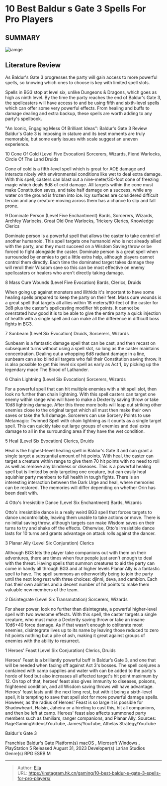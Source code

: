 # 10 Best Baldur s Gate 3 Spells For Pro Players


## SUMMARY 

![iamge](https://static1.srcdn.com/wordpress/wp-content/uploads/2024/01/7-10-best-baldur-s-gate-3-spells-for-pro-players.jpg)

## Literature Review

As Baldur&#39;s Gate 3 progresses the party will gain access to more powerful spells, so knowing which ones to choose is key with limited spell slots.





Spells in BG3 stop at level six, unlike Dungeons &amp; Dragons, which goes as high as ninth level. By the time the party reaches the end of Baldur&#39;s Gate 3, the spellcasters will have access to and be using fifth and sixth-level spells which can offer some very powerful effects. From healing and buffs to damage dealing and extra backup, these spells are worth adding to any party&#39;s spellbook.
            
 
 &#34;An Iconic, Engaging Mess Of Brilliant Ideas&#34;: Baldur&#39;s Gate 3 Review 
Baldur&#39;s Gate 3 is imposing in stature and its best moments are truly memorable, but some early issues with scale suggest an uneven experience.












 








 10  Cone Of Cold (Level Five Evocation) 
Sorcerers, Wizards, Fiend Warlocks, Circle Of The Land Druids
        

Cone of cold is a fifth-level spell which is great for AOE damage and interacts nicely with environmental conditions like wet to deal extra damage. With this spell, casters can blast out a nine-meter/30-foot cone of freezing magic which deals 8d8 of cold damage. All targets within the cone must make Constitution saves, and take half damage on a success, while any water on the ground is frozen into ice.
Icy surfaces are considered difficult terrain and any creature moving across them has a chance to slip and fall prone. 






 9  Dominate Person (Level Five Enchantment) 
Bards, Sorcerers, Wizards, Archfey Warlocks, Great Old One Warlocks, Trickery Clerics, Knowledge Clerics
        

Dominate person is a powerful spell that allows the caster to take control of another humanoid. This spell targets one humanoid who is not already allied with the party, and they must succeed on a Wisdom Saving throw or be forced to fight alongside the caster. Dominate person is a great spell when surrounded by enemies to get a little extra help, although players cannot control them directly.
Each time the dominated target takes damage they will reroll their Wisdom save so this can be most effective on enemy spellcasters or healers who aren&#39;t directly taking damage. 






 8  Mass Cure Wounds (Level Five Evocation) 
Bards, Clerics, Druids
        

When going up against monsters and illithids it&#39;s important to have some healing spells prepared to keep the party on their feet. Mass cure wounds is a great spell that targets all allies within 18 meters/60-feet of the caster for 3d8 plus the caster&#39;s spellcasting modifier hit points.
It cannot be overstated how good it is to be able to give the entire party a quick injection of health with a single spell and can make all the difference in difficult boss fights in BG3. 






 7  Sunbeam (Level Six Evocation) 
Druids, Sorcerers, Wizards


Sunbeam is a fantastic damage spell that can be cast, and then recast on subsequent turns without using a spell slot, so long as the caster maintains concentration. Dealing out a whopping 6d8 radiant damage in a line, sunbeam can also blind all targets who fail their Constitution saving throw. It is also possible to get this level six spell as early as Act 1, by picking up the legendary mace The Blood of Lathander.





 6  Chain Lightning (Level Six Evocation) 
Sorcerers, Wizards


For a powerful spell that can hit multiple enemies with a hit spell slot, then look no further than chain lightning. With this spell casters can target one enemy within range who will have to make a Dexterity saving throw or take 10d8 lightning damage. After this three more bolts will leap out striking other enemies close to the original target which all must then make their own saves or take the full damage.
Sorcerers can use Sorcery Points to use Metamagic: Twinned Spell with chain lightning as it counts as a single target spell. This can quickly take out large groups of enemies and deal extra damage to all in the surrounding area if they have the wet condition. 






 5  Heal (Level Six Evocation) 
Clerics, Druids
        

Heal is the highest-level healing spell in Baldur&#39;s Gate 3 and can grant a single target a substantial amount of hit points. With heal, the caster can target a creature within range to give them 70 hit points with no need to roll as well as remove any blindness or diseases. This is a powerful healing spell but is limited by only targeting one creature, but can easily heal squishier party members to full health in tough fights.
There is an interesting interaction between the Dark Urge and heal, where memories can be restored. The memories will differ depending on whether Orin has been dealt with. 






 4  Otto&#39;s Irresistible Dance (Level Six Enchantment) 
Bards, Wizards
        

Otto&#39;s irresistible dance is a really weird BG3 spell that forces targets to dance uncontrollably, leaving them unable to take actions or move. There is no initial saving throw, although targets can make Wisdom saves on their turns to try and shake off the effects. Otherwise, Otto&#39;s irresistible dance lasts for 10 turns and grants advantage on attack rolls against the dancer.





 3  Planar Ally (Level Six Conjuration) 
Clerics


Although BG3 lets the player take companions out with them on their adventures, there are times when four people just aren&#39;t enough to deal with the threat. Having spells that summon creatures to aid the party can come in handy all through BG3 and at higher levels Planar Ally is a fantastic spell to have.
The spell summons an otherworldly being to join the party until the next long rest with three choices: djinni, deva, and cambion. Each has their own abilities and a decent number of hit points to make them valuable new members of the team.





 2  Disintegrate (Level Six Transmutation) 
Sorcerers, Wizards
        

For sheer power, look no further than disintegrate, a powerful higher-level spell with two awesome effects. With this spell, the caster targets a single creature, who must make a Dexterity saving throw or take an insane 10d6&#43;40 force damage. As if that wasn&#39;t enough to obliterate most enemies, disintegrate lives up to its name by leaving those reduced to zero hit points nothing but a pile of ash, making it great against groups of enemies with the ability to resurrect.





 1  Heroes&#39; Feast (Level Six Conjuration) 
Clerics, Druids
        

Heroes&#39; Feast is a brilliantly powerful buff in Baldur’s Gate 3, and one that will be needed when facing off against Act 3&#39;s bosses. The spell conjures a contained with camp supplies and water with can be added to the party&#39;s horde of food but also increases all affected target&#39;s hit point maximum by 12. On top of that, heroes&#39; feast also gives immunity to diseases, poisons, frightened condition, and all Wisdom saving throws will have advantage.
Heroes&#39; feast lasts until the next long rest, but with it being a sixth-level spell, it is tempting to save that spell slot for more powerful damage spells. However, as the radius of Heroes&#39; Feast is so large it is possible for Shadowheart, Halsin, Jaheira or a hireling to cast this, hit all companions, and then be left at camp. Heroes&#39; feast also affects summoned party members such as familiars, ranger companions, and Planar Ally.
Sources: RageGamingVideos/YouTube, James/YouTube, Athelas Strategy/YouTube
        


  Baldur&#39;s Gate 3  


  Franchise    Baldur&#39;s Gate     Platform(s)    macOS , Microsoft Windows , PlayStation 5     Released    August 31, 2023     Developer(s)    Larian Studios     Genre(s)    RPG     ESRB    M    



---

> Author: [Ella](https://instagram.hk.cn/)  
> URL: https://instagram.hk.cn/gaming/10-best-baldur-s-gate-3-spells-for-pro-players/  

